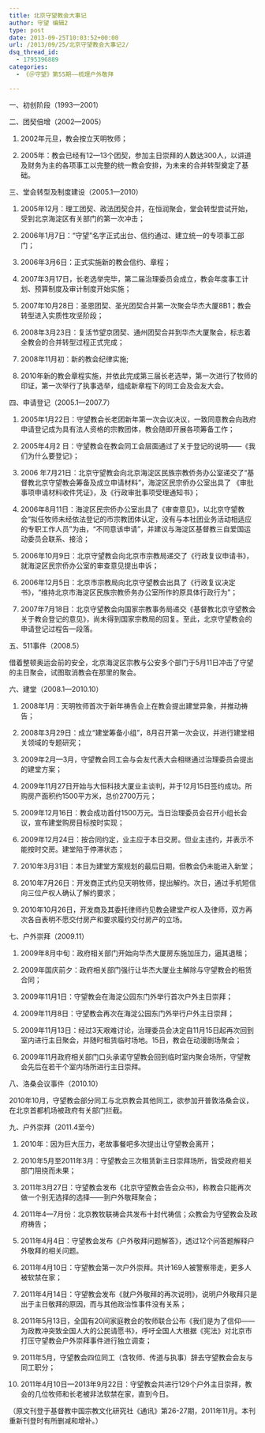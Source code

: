 ```yaml
---
title: 北京守望教会大事记
author: 守望 编辑2
type: post
date: 2013-09-25T10:03:52+00:00
url: /2013/09/25/北京守望教会大事记2/
dsq_thread_id:
  - 1795396889
categories:
  - 《＠守望》第55期——梳理户外敬拜

---
```

<!--more-->

一、初创阶段（1993—2001）

二、团契倍增（2002—2005）

1. 2002年元旦，教会按立天明牧师；

2. 2005年：教会已经有12—13个团契，参加主日崇拜的人数达300人，以讲道及财务为主的各项事工以完整的统一教会安排，为未来的合并转型奠定了基础。

三、堂会转型及制度建设（2005.1—2010）

1. 2005年12月：理工团契、政法团契合并，在恒润聚会，堂会转型尝试开始，受到北京海淀区有关部门的第一次冲击；

2. 2006年1月7日：“守望”名字正式出台、信约通过、建立统一的专项事工部门；

3. 2006年3月6日：正式实施新的教会信约、章程；

4. 2007年3月17日，长老选举完毕，第二届治理委员会成立，教会年度事工计划、预算制度及审计制度开始实施；

5. 2007年10月28日：圣恩团契、圣光团契合并第一次聚会华杰大厦8B1；教会转型进入实质性攻坚阶段；

6. 2008年3月23日：复活节望京团契、通州团契合并到华杰大厦聚会，标志着全教会的合并转型过程正式完成；

7. 2008年11月初：新的教会纪律实施;

8. 2010年新的教会章程实施，并依此完成第三届长老选举，第一次进行了牧师的印证，第一次举行了执事选举，组成新章程下的同工会及会友大会。

四、申请登记（2005.1—2007.7）

1. 2005年1月22日：守望教会长老团新年第一次会议决议，一致同意教会向政府申请登记成为具有法人资格的宗教团体，教会随即开展各项筹备工作；

2. 2005年4月2 日：守望教会在教会同工会层面通过了关于登记的说明——《我们为什么要登记》；

3. 2006 年7月21日：北京守望教会向北京海淀区民族宗教侨务办公室递交了“基督教北京守望教会筹备及成立申请材料”，海淀区民宗侨办公室出具了 《审批事项申请材料收件凭证》，及《行政审批事项受理通知书》；

4. 2006年8月11日：海淀区民宗侨办公室出具了《审查意见》，以北京守望教会“拟任牧师未经依法登记的市宗教团体认定，没有与本社团业务活动相适应的专职工作人员”为由，“不同意该申请”，并建议与海淀区基督教三自爱国运动委员会联系、接洽；

5. 2006年10月9日：北京守望教会向北京市宗教局递交了《行政复议申请书》，就海淀区民宗侨办公室的审查意见提出申诉；

6. 2006年12月5日：北京市宗教局向北京守望教会出具了《行政复议决定书》，“维持北京市海淀区民族宗教侨务办公室所作的原具体行政行为”；

7. 2007年7月18日：北京守望教会向国家宗教事务局递交《基督教北京守望教会关于教会登记的意见》，尚未得到国家宗教局的回复。至此，北京守望教会的申请登记过程告一段落。

五、511事件（2008.5）

借着整顿奥运会前的安全，北京海淀区宗教与公安多个部门于5月11日冲击了守望的主日聚会，试图取消教会在那里的聚会。

六、建堂（2008.1—2010.10）

1. 2008年1月：天明牧师首次于新年祷告会上在教会提出建堂异象，并推动祷告；

2. 2008年3月29日：成立“建堂筹备小组”，8月召开第一次会议，并进行建堂相关领域的专题研究；

3. 2009年2月—3月，守望教会同工会与会友代表大会相继通过治理委员会提出的建堂方案；

4. 2009年11月27日开始与大恒科技大厦业主谈判，并于12月15日签约成功。所购房产面积约1500平方米，总价2700万元；

5. 2009年12月16日：教会成功首付1500万元。当日治理委员会召开小组长会议，宣布建堂购房目标按时实现；

6. 2009年12月24日：按合同约定，业主应于本日交房。但业主违约，并表示不能按时交房。建堂陷于停滞状态；

7. 2010年3月31日：本日为建堂方案规划的最后日期，但教会仍未能进入新堂；

8. 2010年7月26日：开发商正式约见天明牧师，提出解约。次日，通过手机短信向三位产权人确认了解约要求；

9. 2010年10月26日，开发商及其委托律师约见教会建堂产权人及律师，双方再次各自表明不愿交付房产和要求履约交付房产的立场。

七、户外崇拜（2009.11）

1. 2009年8月中旬：政府相关部门开始向华杰大厦房东施加压力，逼其退租；

2. 2009年国庆前夕：政府相关部门强行让华杰大厦业主解除与守望教会的租赁合同；

3. 2009年11月1日：守望教会在海淀公园东门外举行首次户外主日崇拜；

4. 2009年11月8日：守望教会再次在海淀公园东门外举行户外主日崇拜；

5. 2009年11月13日：经过3天艰难讨论，治理委员会决定自11月15日起再次回到室内进行主日聚会，并随时租赁临时场地。15日，教会在动漫剧场聚会；

6. 2009年11月政府相关部门口头承诺守望教会回到临时室内聚会场所，守望教会先后在若干个室内场所进行主日崇拜。

八、洛桑会议事件（2010.10）

2010年10月，守望教会部分同工与北京教会其他同工，欲参加开普敦洛桑会议，在北京首都机场被政府有关部门拦截。

九、户外崇拜（2011.4至今）

1. 2010年：因为巨大压力，老故事餐吧多次提出让守望教会离开；

2. 2010年5月至2011年3月：守望教会三次租赁新主日崇拜场所，皆受政府相关部门阻挠而未果；

3. 2011年3月27日：守望教会发布《北京守望教会告会众书》，称教会只能再次做一个别无选择的选择——到户外敬拜聚会；

4. 2011年4—7月份：北京教牧联祷会共发布十封代祷信；众教会为守望教会及政府祷告；

5. 2011年4月4日：守望教会发布《户外敬拜问题解答》，透过12个问答题解释户外敬拜的相关问题。

6. 2011年4月10日：守望教会第一次户外崇拜。共计169人被警察带走，更多人被软禁在家；

7. 2011年4月14日：守望教会发布《就户外敬拜的再次说明》，说明户外敬拜只是出于主日敬拜的原因，而与其他政治性事件没有关系；

9. 2011年5月13日，全国有20间家庭教会的牧师联合公布《我们是为了信仰——为政教冲突致全国人大的公民请愿书》，呼吁全国人大根据《宪法》对北京市打压守望教会户外崇拜事件进行独立调查；

10. 2011年5月，守望教会四位同工（含牧师、传道与执事）辞去守望教会会友与同工职分；

11. 2011年4月10日—2013年9月22日：守望教会共进行129个户外主日崇拜，教会的几位牧师和长老被非法软禁在家，直到今日。

（原文刊登于基督教中国宗教文化研究社《通讯》第26-27期，2011年11月。本刊重新刊登时有所删减和增补。）

&nbsp;
